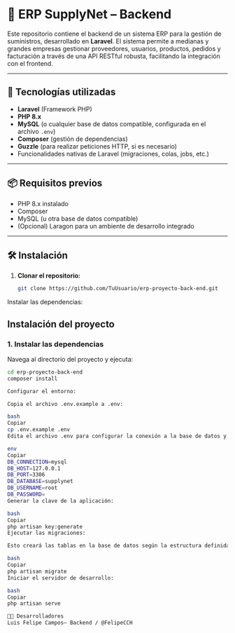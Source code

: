 # 🏢 ERP SupplyNet – Backend

Este repositorio contiene el backend de un sistema ERP para la gestión de suministros, desarrollado en **Laravel**. El sistema permite a medianas y grandes empresas gestionar proveedores, usuarios, productos, pedidos y facturación a través de una API RESTful robusta, facilitando la integración con el frontend.

---

## 🚀 Tecnologías utilizadas

- **Laravel** (Framework PHP)
- **PHP 8.x**
- **MySQL** (o cualquier base de datos compatible, configurada en el archivo `.env`)
- **Composer** (gestión de dependencias)
- **Guzzle** (para realizar peticiones HTTP, si es necesario)
- Funcionalidades nativas de Laravel (migraciones, colas, jobs, etc.)

---

## 📦 Requisitos previos

- PHP 8.x instalado
- Composer
- MySQL (u otra base de datos compatible)
- (Opcional) Laragon para un ambiente de desarrollo integrado

---

## 🛠️ Instalación

1. **Clonar el repositorio:**

   ```bash
   git clone https://github.com/TuUsuario/erp-proyecto-back-end.git
Instalar las dependencias:

## Instalación del proyecto

### 1. Instalar las dependencias

Navega al directorio del proyecto y ejecuta:

```bash
cd erp-proyecto-back-end
composer install

Configurar el entorno:

Copia el archivo .env.example a .env:

bash
Copiar
cp .env.example .env
Edita el archivo .env para configurar la conexión a la base de datos y otras variables necesarias. Por ejemplo, para MySQL:

env
Copiar
DB_CONNECTION=mysql
DB_HOST=127.0.0.1
DB_PORT=3306
DB_DATABASE=supplynet
DB_USERNAME=root
DB_PASSWORD=
Generar la clave de la aplicación:

bash
Copiar
php artisan key:generate
Ejecutar las migraciones:

Esto creará las tablas en la base de datos según la estructura definida en las migraciones.

bash
Copiar
php artisan migrate
Iniciar el servidor de desarrollo:

bash
Copiar
php artisan serve

👨‍💻 Desarrolladores
Luis Felipe Campos– Backend / @FelipeCCH

